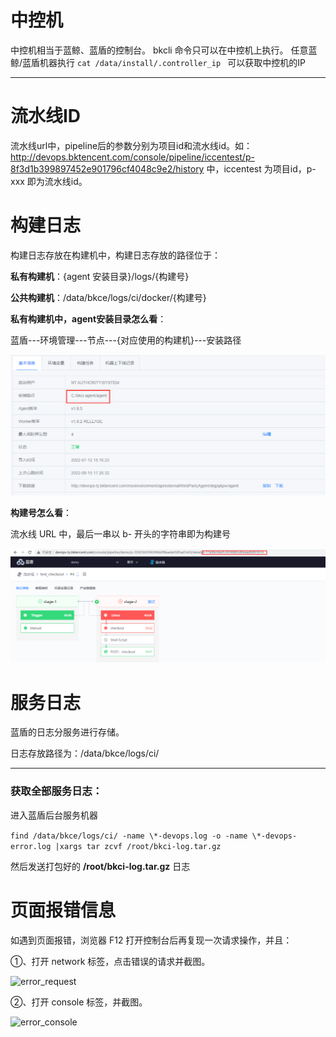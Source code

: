# 中控机
中控机相当于蓝鲸、蓝盾的控制台。 bkcli 命令只可以在中控机上执行。
任意蓝鲸/蓝盾机器执行 ```cat /data/install/.controller_ip ```  可以获取中控机的IP

---

# 流水线ID

流水线url中，pipeline后的参数分别为项目id和流水线id。如：http://devops.bktencent.com/console/pipeline/iccentest/p-8f3d1b399897452e901796cf4048c9e2/history 中，iccentest 为项目id，p-xxx 即为流水线id。



# 构建日志

构建日志存放在构建机中，构建日志存放的路径位于：

**私有构建机**：{agent 安装目录}/logs/{构建号}

**公共构建机**：/data/bkce/logs/ci/docker/{构建号}



**私有构建机中，agent安装目录怎么看**：

蓝盾---环境管理---节点---{对应使用的构建机}---安装路径

![agent安装目录](../../assets/build_log_url.png)

**构建号怎么看**：

流水线 URL 中，最后一串以 b- 开头的字符串即为构建号

![构建号](../../assets/build_id.png)

# 服务日志

蓝盾的日志分服务进行存储。

日志存放路径为：/data/bkce/logs/ci/



---

### 获取全部服务日志：

进入蓝盾后台服务机器

```find /data/bkce/logs/ci/ -name \*-devops.log -o -name \*-devops-error.log |xargs tar zcvf /root/bkci-log.tar.gz```

然后发送打包好的 **/root/bkci-log.tar.gz** 日志



# 页面报错信息

如遇到页面报错，浏览器 F12 打开控制台后再复现一次请求操作，并且：

①、打开 network 标签，点击错误的请求并截图。

![error_request](../../assets/error_request.png)



②、打开 console 标签，并截图。

![error_console](../../assets/weberror_console.png)



